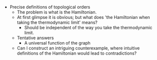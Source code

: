 - Precise definitions of topological orders
	- The problem is what is the Hamiltonian.
	- At first glimpse it is obvious; but what does 'the Hamiltonian when taking the thermodynamic limit' means?
		- Should be independent of the way you take the thermodynamic limit.
	- Tentative answers
		- A universal function of the graph
	- Can I construct an intriguing counterexample, where intuitive definitions of the Hamiltonian would lead to contradictions?